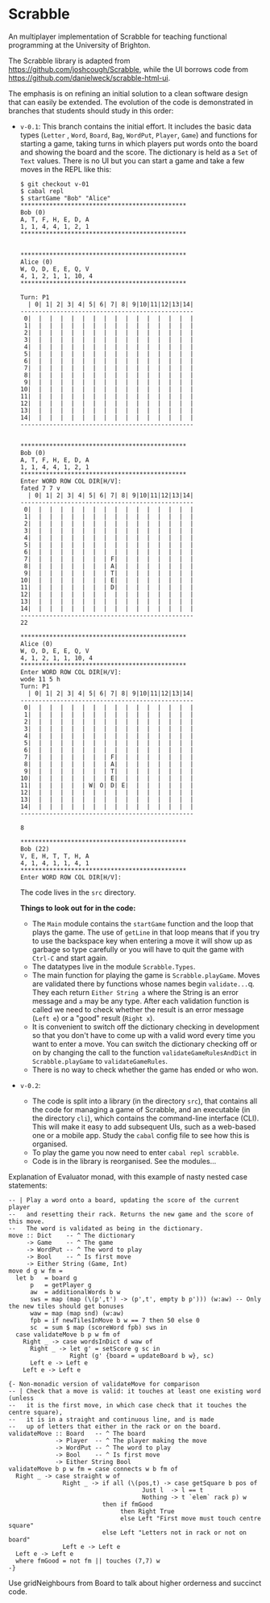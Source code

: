 
# Scrabble

An multiplayer implementation of Scrabble for teaching functional programming at the 
University of Brighton.

The Scrabble library is adapted from https://github.com/joshcough/Scrabble, while the UI 
borrows code from https://github.com/danielweck/scrabble-html-ui.

The emphasis is on refining an initial solution to a clean software design that can easily
be extended. The evolution of the code is demonstrated in branches that students should study 
in this order:

+ `v-0.1`: This branch contains the initial effort. It includes the basic data types (`Letter`
  , `Word`, `Board`, `Bag`, `WordPut`, `Player`, `Game`) and functions for starting a game, taking
  turns in which players put words onto the board and showing the board and the score. The 
  dictionary is held as a `Set` of `Text` values. There is no UI but you can start a game and take 
  a few moves in the REPL like this:
  
  ```
  $ git checkout v-01
  $ cabal repl
  $ startGame "Bob" "Alice"
  **********************************************
  Bob (0)
  A, T, F, H, E, D, A
  1, 1, 4, 4, 1, 2, 1
  **********************************************


  **********************************************
  Alice (0)
  W, O, D, E, E, Q, V
  4, 1, 2, 1, 1, 10, 4
  **********************************************

  Turn: P1
    | 0| 1| 2| 3| 4| 5| 6| 7| 8| 9|10|11|12|13|14|
  ------------------------------------------------
   0|  |  |  |  |  |  |  |  |  |  |  |  |  |  |  |
   1|  |  |  |  |  |  |  |  |  |  |  |  |  |  |  |
   2|  |  |  |  |  |  |  |  |  |  |  |  |  |  |  |
   3|  |  |  |  |  |  |  |  |  |  |  |  |  |  |  |
   4|  |  |  |  |  |  |  |  |  |  |  |  |  |  |  |
   5|  |  |  |  |  |  |  |  |  |  |  |  |  |  |  |
   6|  |  |  |  |  |  |  |  |  |  |  |  |  |  |  |
   7|  |  |  |  |  |  |  |  |  |  |  |  |  |  |  |
   8|  |  |  |  |  |  |  |  |  |  |  |  |  |  |  |
   9|  |  |  |  |  |  |  |  |  |  |  |  |  |  |  |
  10|  |  |  |  |  |  |  |  |  |  |  |  |  |  |  |
  11|  |  |  |  |  |  |  |  |  |  |  |  |  |  |  |
  12|  |  |  |  |  |  |  |  |  |  |  |  |  |  |  |
  13|  |  |  |  |  |  |  |  |  |  |  |  |  |  |  |
  14|  |  |  |  |  |  |  |  |  |  |  |  |  |  |  |
  ------------------------------------------------


  **********************************************
  Bob (0)
  A, T, F, H, E, D, A
  1, 1, 4, 4, 1, 2, 1
  **********************************************
  Enter WORD ROW COL DIR[H/V]:
  fated 7 7 v
    | 0| 1| 2| 3| 4| 5| 6| 7| 8| 9|10|11|12|13|14|
  ------------------------------------------------
   0|  |  |  |  |  |  |  |  |  |  |  |  |  |  |  |
   1|  |  |  |  |  |  |  |  |  |  |  |  |  |  |  |
   2|  |  |  |  |  |  |  |  |  |  |  |  |  |  |  |
   3|  |  |  |  |  |  |  |  |  |  |  |  |  |  |  |
   4|  |  |  |  |  |  |  |  |  |  |  |  |  |  |  |
   5|  |  |  |  |  |  |  |  |  |  |  |  |  |  |  |
   6|  |  |  |  |  |  |  |  |  |  |  |  |  |  |  |
   7|  |  |  |  |  |  |  | F|  |  |  |  |  |  |  |
   8|  |  |  |  |  |  |  | A|  |  |  |  |  |  |  |
   9|  |  |  |  |  |  |  | T|  |  |  |  |  |  |  |
  10|  |  |  |  |  |  |  | E|  |  |  |  |  |  |  |
  11|  |  |  |  |  |  |  | D|  |  |  |  |  |  |  |
  12|  |  |  |  |  |  |  |  |  |  |  |  |  |  |  |
  13|  |  |  |  |  |  |  |  |  |  |  |  |  |  |  |
  14|  |  |  |  |  |  |  |  |  |  |  |  |  |  |  |
  ------------------------------------------------
  22

  **********************************************
  Alice (0)
  W, O, D, E, E, Q, V
  4, 1, 2, 1, 1, 10, 4
  **********************************************
  Enter WORD ROW COL DIR[H/V]:
  wode 11 5 h
  Turn: P1
    | 0| 1| 2| 3| 4| 5| 6| 7| 8| 9|10|11|12|13|14|
  ------------------------------------------------
   0|  |  |  |  |  |  |  |  |  |  |  |  |  |  |  |
   1|  |  |  |  |  |  |  |  |  |  |  |  |  |  |  |
   2|  |  |  |  |  |  |  |  |  |  |  |  |  |  |  |
   3|  |  |  |  |  |  |  |  |  |  |  |  |  |  |  |
   4|  |  |  |  |  |  |  |  |  |  |  |  |  |  |  |
   5|  |  |  |  |  |  |  |  |  |  |  |  |  |  |  |
   6|  |  |  |  |  |  |  |  |  |  |  |  |  |  |  |
   7|  |  |  |  |  |  |  | F|  |  |  |  |  |  |  |
   8|  |  |  |  |  |  |  | A|  |  |  |  |  |  |  |
   9|  |  |  |  |  |  |  | T|  |  |  |  |  |  |  |
  10|  |  |  |  |  |  |  | E|  |  |  |  |  |  |  |
  11|  |  |  |  |  | W| O| D| E|  |  |  |  |  |  |
  12|  |  |  |  |  |  |  |  |  |  |  |  |  |  |  |
  13|  |  |  |  |  |  |  |  |  |  |  |  |  |  |  |
  14|  |  |  |  |  |  |  |  |  |  |  |  |  |  |  |
  ------------------------------------------------

  8

  **********************************************
  Bob (22)
  V, E, H, T, T, H, A
  4, 1, 4, 1, 1, 4, 1
  **********************************************
  Enter WORD ROW COL DIR[H/V]:
  ```
  The code lives in the `src` directory.
  
  **Things to look out for in the code:**
  
  + The `Main` module contains the `startGame` function and the loop that plays the game.
	The use of `getLine` in that loop means that if you try to use the backspace
	key when entering a move it will show up as garbage so type carefully or you will have
	to quit the game with `Ctrl-C` and start again.
  + The datatypes live in the module `Scrabble.Types`.
  + The main function for playing the game is
    `Scrabble.playGame`. Moves are validated there by functions whose
    names begin `validate...`q. They each return
    `Either String a` where the String is an error message and `a` may
    be any type.  After each validation function is called we need to check whether the result
	is an error message (`Left e`) or a "good" result (`Right x`).
  + It is convenient to switch off the dictionary checking in
	development so that you don't have to come up with a valid word
	every time you want to enter a move. You can switch the dictionary
	checking off or on by changing the call to the function
	`validateGameRulesAndDict` in `Scrabble.playGame` to
	`validateGameRules`.
  + There is no way to check whether the game has ended or who won.
  
+ `v-0.2`:
  + The code is split into a library (in the directory `src`),
    that contains all the code for managing a game of Scrabble, and an
    executable (in the directory `cli`), which contains the
    command-line interface (CLI).  This will make it easy to add
    subsequent UIs, such as a web-based one or a mobile app. Study the `cabal` config file
	to see how this is organised.
  + To play the game you now need to enter `cabal repl scrabble`.
  + Code is in the library is reorganised. See the modules...

Explanation of Evaluator monad, with this example of nasty nested case statements:

```
-- | Play a word onto a board, updating the score of the current player
--   and resetting their rack. Returns the new game and the score of this move.
--   The word is validated as being in the dictionary.
move :: Dict    -- ^ The dictionary
     -> Game    -- ^ The game
     -> WordPut -- ^ The word to play
     -> Bool    -- ^ Is first move
     -> Either String (Game, Int)
move d g w fm =
  let b   = board g
      p   = getPlayer g
      aw  = additionalWords b w 
      sws = map (map (\(p',t') -> (p',t', empty b p'))) (w:aw) -- Only the new tiles should get bonuses
      waw = map (map snd) (w:aw)
      fpb = if newTilesInMove b w == 7 then 50 else 0
      sc  = sum $ map (scoreWord fpb) sws in 
  case validateMove b p w fm of
    Right _ -> case wordsInDict d waw of
      Right _ -> let g' = setScore g sc in
                 Right (g' {board = updateBoard b w}, sc)
      Left e -> Left e
    Left e -> Left e

{- Non-monadic version of validateMove for comparison
-- | Check that a move is valid: it touches at least one existing word (unless
--   it is the first move, in which case check that it touches the centre square),
--   it is in a straight and continuous line, and is made
--   up of letters that either in the rack or on the board.
validateMove :: Board   -- ^ The board
             -> Player  -- ^ The player making the move
             -> WordPut -- ^ The word to play
             -> Bool    -- ^ Is first move
             -> Either String Bool
validateMove b p w fm = case connects w b fm of
  Right _ -> case straight w of
               Right _ -> if all (\(pos,t) -> case getSquare b pos of
                                     Just l  -> l == t
                                     Nothing -> t `elem` rack p) w
                          then if fmGood
                               then Right True
                               else Left "First move must touch centre square"
                          else Left "Letters not in rack or not on board"
               Left e -> Left e
  Left e -> Left e
  where fmGood = not fm || touches (7,7) w 
-}

```
Use gridNeighbours from Board to talk about higher orderness and succinct code.
